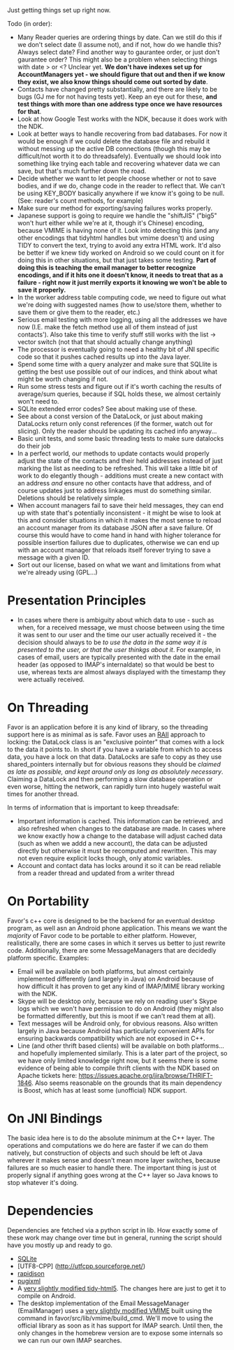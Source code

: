 Just getting things set up right now. 

Todo (in order):
 - Many Reader queries are ordering things by date. Can we still do this if we don't select date (I assume not), and if not, how do we handle this? Always select date? Find another
 way to gaurantee order, or just don't gaurantee order? This might also be a problem when selecting things with date > or <? Unclear yet. __We don't have indexes set up for 
 AccountManagers yet - we should figure that out and then if we know they exist, we also know things should come out sorted by date__.
 - Contacts have changed pretty substantially, and there are likely to be bugs (GJ me for not having tests yet). Keep an eye out for these, __and test things with more than one 
 address type once we have resources for that__.
 - Look at how Google Test works with the NDK, because it does work with the NDK.
 - Look at better ways to handle recovering from bad databases. For now it would be enough if we could delete the database file and rebuild it without messing up the active DB connections
 (though this may be difficult/not worth it to do threadsafely). Eventually we should look into something like trying each table and recovering whatever data we can save, but that's much
 further down the road.
 - Decide whether we want to let people choose whether or not to save bodies, and if we do, change code in the reader to reflect that. We can't be using KEY_BODY basically anywhere
 if we know it's going to be null. (See: reader's count methods, for example)
 - Make sure our method for exporting/saving failures works properly.
 - Japanese support is going to require we handle the "shiftJIS" ("big5" won't hurt either while we're at it, though it's Chinese) encoding, because VMIME is having none of it. 
 Look into detecting this (and any other encodings that tidyhtml handles but vmime doesn't) and using TIDY to convert the text, trying to avoid any extra HTML work. It'd also be better if we knew tidy worked on Android so we could count on it for doing this in other
 situations, but that just takes some testing. __Part of doing this is teaching the email manager to better recognize encodings, and if it hits one it doesn't know, it needs to treat that
 as a failure - right now it just merrily exports it knowing we won't be able to save it properly.__
 - In the worker address table computing code, we need to figure out what we're doing with suggested names (how to use/store them, whether to save them or give them to the reader, etc.)
 - Serious email testing with more logging, using all the addresses we have now (I.E. make the fetch method use all of them instead of just contacts'). Also take this time to verify
 stuff still works with the list -> vector switch (not that that should actually change anything)
 - The processor is eventually going to need a healthy bit of JNI specific code so that it pushes cached results up into the Java layer.
  - Spend some time with a query analyzer and make sure that SQLlite is getting the best use possible out of our indices, and think about what might be worth changing if not.
  - Run some stress tests and figure out if it's worth caching the results of average/sum queries, because if SQL holds these, we almost certainly won't need to.
  - SQLite extended error codes? See about making use of these.
  - See about a const version of the DataLock, or just about making DataLocks return only const references (if the former, watch out for slicing). Only the reader should be updating its 
  cached info anyway...
 - Basic unit tests, and some basic threading tests to make sure datalocks do their job
 - In a perfect world, our methods to update contacts would properly adjust the state of the contacts and their held addresses instead of just marking the list as needing to be
 refreshed. This will take a little bit of work to do elegantly though - additions must create a new contact with an address _and_ ensure no other contacts have that address, and of
 course updates just to address linkages must do something similar. Deletions should be relatively simple. 
 - When account managers fail to save their held messages, they can end up with state that's potentially inconsistent - it might be wise to look at this and consider situations in which
 it makes the most sense to reload an account manager from its database JSON after a save failure. Of course this would have to come hand in hand with higher tolerance for possible
 insertion failures due to duplicates, otherwise we can end up with an account manager that reloads itself forever trying to save a message with a given ID.
 - Sort out our license, based on what we want and limitations from what we're already using (GPL...)
 
Presentation Principles
==
 - In cases where there is ambiguity about which data to use - such as when, for a received message, we must choose between using the time it was sent to our user and the time our user actually
 received it - the decision should always to be _to use the data in the same way it is presented to the user, or that the user thinkgs about it_. For example, in cases of email, users are typically
 presented with the date in the email header (as opposed to IMAP's internaldate) so that would be best to use, whereas texts are almost always displayed with the timestamp they were actually received. 
 
 
On Threading
==
 Favor is an application before it is any kind of library, so the threading support here is as minimal as is safe. Favor uses an [RAII](http://en.wikipedia.org/wiki/Resource_Acquisition_Is_Initialization)
 approach to locking: the DataLock class is an "exclusive pointer" that comes with a lock to the data it points to. In short if you have a variable from which to access data, you have a lock on that
 data. DataLocks are safe to copy as they use shared_pointers internally but for obvious reasons they should be _claimed as late as possible, and kept around only as long as absolutely
 necessary_. Claiming a DataLock and then performing a slow database operation or even worse, hitting the network, can rapidly turn into hugely wasteful wait times for another thread.
 
 In terms of information that is important to keep threadsafe:
  - Important information is cached. This information can be retrieved, and also refreshed when changes to the database are made. In cases where we know exactly how a change to the database will
  adjust cached data (such as when we addd a new account), the data can be adjusted directly but otherwise it must be recomputed and rewritten. This may not even require explicit locks though,
  only atomic variables. 
  - Account and contact data has locks around it so it can be read reliable from a reader thread and updated from a writer thread
 

On Portability
==
Favor's c++ core is designed to be the backend for an eventual desktop program, as well asn an Android phone application. This means we want the _majority_ of Favor code to be portable to either
platform. However, realistically, there are some cases in which it serves us better to just rewrite code. Additionally, there are some MessageManagers that are decidedly platform specific. Examples:
 - Email will be available on both platforms, but almost certainly implemented differently (and largely in Java) on Android because of how difficult it has proven to get any kind of IMAP/MIME library
 working with the NDK.
 - Skype will be desktop only, because we rely on reading user's Skype logs which we won't have permission to do on Android (they might also be formatted differently, but this is moot if we can't read
 them at all).
 - Text messages will be Android only, for obvious reasons. Also written largely in Java because Android has particularly convenient APIs for ensuring backwards compatibility which are not
 exposed in C++.
 - Line (and other thrift based clients) will be available on both platforms... and hopefully implemented similarly. This is a later part of the project, so we have only limited knowledge right now,
 but it seems there is some evidence of being able to compile thrift clients with the NDK based on Apache tickets here: https://issues.apache.org/jira/browse/THRIFT-1846. Also seems reasonable on the
 grounds that its main dependency is Boost, which has at least some (unofficial) NDK support.
 
 
On JNI Bindings
==
The basic idea here is to do the absolute minimum at the C++ layer. The operations and computations we do here are faster if we can do them natively, but construction of objects and such
should be left ot Java wherever it makes sense and doesn't mean more layer switches, because failures are so much easier to handle there. The important thing is just ot properly signal
if anything goes wrong at the C++ layer so Java knows to stop whatever it's doing. 

Dependencies
==
Dependencies are fetched via a python script in lib. How exactly some of these work may change over time but in general, running the script should have you mostly up and ready to go. 
 - [SQLite](http://sqlite.org/)
 - [UTF8-CPP] (http://utfcpp.sourceforge.net/)
 - [rapidjson](https://github.com/miloyip/rapidjson)
 - [pugixml](https://github.com/zeux/pugixml)
 - A [very slightly modified tidy-html5](https://github.com/Mindful/tidy-html5). The changes here are just to get it to compile on Android.
 - The desktop implementation of the Email MessageManager (EmailManager) uses a [very slightly modified VMIME](https://github.com/Mindful/vmime/)  built using the command in 
 favor/src/lib/vmime/build_cmd. We'll move to using the official library as soon as it has support for IMAP search. Until then, the only changes in the homebrew version are to expose some 
 internals so we can run our own IMAP searches.
 
